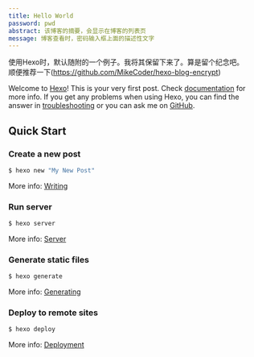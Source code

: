 ```yaml
---
title: Hello World
password: pwd
abstract: 该博客的摘要，会显示在博客的列表页
message: 博客查看时，密码输入框上面的描述性文字
---
```

使用Hexo时，默认随附的一个例子。我将其保留下来了。算是留个纪念吧。  
顺便推荐一下(https://github.com/MikeCoder/hexo-blog-encrypt)
<!-- more -->

Welcome to [Hexo](https://hexo.io/)! This is your very first post. Check [documentation](https://hexo.io/docs/) for more info. If you get any problems when using Hexo, you can find the answer in [troubleshooting](https://hexo.io/docs/troubleshooting.html) or you can ask me on [GitHub](https://github.com/hexojs/hexo/issues).

## Quick Start

### Create a new post

``` bash
$ hexo new "My New Post"
```

More info: [Writing](https://hexo.io/docs/writing.html)

### Run server

``` bash
$ hexo server
```

More info: [Server](https://hexo.io/docs/server.html)

### Generate static files

``` bash
$ hexo generate
```

More info: [Generating](https://hexo.io/docs/generating.html)

### Deploy to remote sites

``` bash
$ hexo deploy
```

More info: [Deployment](https://hexo.io/docs/deployment.html)

